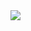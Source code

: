 <img src="https://capsule-render.vercel.app/api?type=waving&color=auto&height=200&section=header&text=안녕하세유&fontSize=90" />
